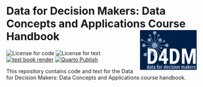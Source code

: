 # Data for Decision Makers: Data Concepts and Applications Course Handbook <a href="https://oxford-ihtm.io/d4dm-handbook" target="_blank"><img src="images/d4dm_neg.png" width="150px" align="right" /></a>

<!-- badges: start -->
![License for code](https://img.shields.io/badge/license_for_code-GPL3.0-blue)
![License for text](https://img.shields.io/badge/license_for_writing-CC_BY_4.0-blue)
[![test book render](https://github.com/data4decisionmakers/data-concepts-applications/actions/workflows/test-render.yml/badge.svg)](https://github.com/data4decisionmakers/data-concepts-applications/actions/workflows/test-render.yml)
[![Quarto Publish](https://github.com/data4decisionmakers/data-concepts-applications/actions/workflows/publish.yml/badge.svg)](https://github.com/data4decisionmakers/data-concepts-applications/actions/workflows/publish.yml)
<!-- badges: end -->

This repository contains code and text for the Data for Decision Makers: Data Concepts and Applications course handbook.
